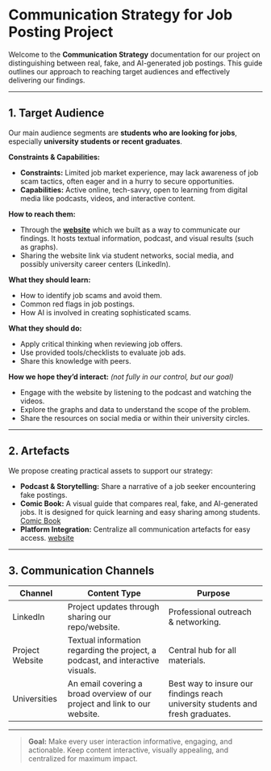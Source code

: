 # Communication Strategy for Job Posting Project

Welcome to the **Communication Strategy** documentation for our project on
distinguishing between real, fake, and AI-generated job postings. This guide
outlines our approach to reaching target audiences and effectively delivering
our findings.

---

## 1. Target Audience

Our main audience segments are **students who are looking for jobs**,
 especially **university students or recent graduates**.

**Constraints & Capabilities:**  

- **Constraints:** Limited job market experience, may lack awareness of job scam
   tactics, often eager and in a hurry to secure opportunities.  
- **Capabilities:** Active online, tech-savvy, open to learning from digital
   media like podcasts, videos, and interactive content.  

**How to reach them:**  

- Through the [**website**](https://detect-job-posts-intheageof-ai.netlify.app/)
which we built as a way to communicate our findings. It hosts textual
information, podcast, and visual results (such as graphs).
- Sharing the website link via student networks, social media, and possibly university
career centers (LinkedIn).

**What they should learn:**  

- How to identify job scams and avoid them.  
- Common red flags in job postings.  
- How AI is involved in creating sophisticated scams.  

**What they should do:**  

- Apply critical thinking when reviewing job offers.  
- Use provided tools/checklists to evaluate job ads.  
- Share this knowledge with peers.  

**How we hope they’d interact:** *(not fully in our control, but our goal)*  

- Engage with the website by listening to the podcast and watching the videos.  
- Explore the graphs and data to understand the scope of the problem.  
- Share the resources on social media or within their university circles.  

---

## 2. Artefacts

We propose creating practical assets to support our strategy:  

- **Podcast & Storytelling:** Share a narrative of a job seeker encountering fake
   postings.  
- **Comic Book:** A visual guide that compares real, fake, and AI-generated
  jobs. It is designed for quick learning and easy sharing among students.
  [Comic Book](/5_communication_strategy/comicbook/)
- **Platform Integration:** Centralize all communication artefacts for easy access.
  [website](https://detect-job-posts-intheageof-ai.netlify.app/)

---

## 3. Communication Channels

<!-- markdownlint-disable MD013 -->
| Channel         | Content Type                                      | Purpose                                      |
|-----------------|---------------------------------------------------|----------------------------------------------|
| LinkedIn        | Project updates through sharing our repo/website. | Professional outreach & networking.           |
| Project Website | Textual information regarding the project, a podcast, and interactive visuals. | Central hub for all materials.                 |
| Universities | An email covering a broad overview of our project and link to our website. | Best way to insure our findings reach university students and fresh graduates. |
<!-- markdownlint-enable MD013 -->  

---

> **Goal:** Make every user interaction informative, engaging, and actionable.
> Keep content interactive, visually appealing, and centralized for maximum impact.
